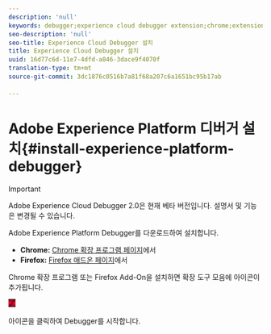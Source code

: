 ```yaml
---
description: 'null'
keywords: debugger;experience cloud debugger extension;chrome;extension;install
seo-description: 'null'
seo-title: Experience Cloud Debugger 설치
title: Experience Cloud Debugger 설치
uuid: 16d77c6d-11e7-4dfd-a846-3dace9f4070f
translation-type: tm+mt
source-git-commit: 3dc1876c0516b7a81f68a207c6a1651bc95b17ab

---
```



# Adobe Experience Platform 디버거 설치{#install-experience-platform-debugger}

>[!IMPORTANT]
>
>Adobe Experience Cloud Debugger 2.0은 현재 베타 버전입니다. 설명서 및 기능은 변경될 수 있습니다.

Adobe Experience Platform Debugger를 다운로드하여 설치합니다.

* **Chrome:** [Chrome 확장 프로그램 페이지](https://chrome.google.com/webstore/detail/adobe-experience-cloud-de/ocdmogmohccmeicdhlhhgepeaijenapj)에서
* **Firefox:** [Firefox 애드온 페이지](https://addons.mozilla.org/ko-KR/firefox/addon/adobe-experience-platform-dbg/)에서

Chrome 확장 프로그램 또는 Firefox Add-On을 설치하면 확장 도구 모음에 아이콘이 추가됩니다.

![](assets/start-icon.jpg)

아이콘을 클릭하여 Debugger를 시작합니다.


